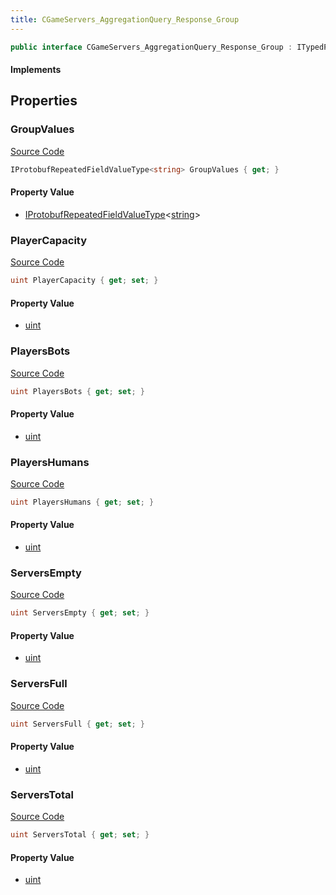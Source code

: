 ```yaml
---
title: CGameServers_AggregationQuery_Response_Group
---
```


```csharp
public interface CGameServers_AggregationQuery_Response_Group : ITypedProtobuf<CGameServers_AggregationQuery_Response_Group>, INativeHandle
```

#### Implements

## Properties

### GroupValues

[Source Code](https://github.com/swiftly-solution/swiftlys2/blob/main/managed/src/SwiftlyS2.Generated/Protobufs/Interfaces/CGameServers_AggregationQuery_Response_Group.cs#L13)

```csharp
IProtobufRepeatedFieldValueType<string> GroupValues { get; }
```

#### Property Value

- [IProtobufRepeatedFieldValueType](/docs/api/shared/netmessages/iprotobufrepeatedfieldvaluetype-1)<[string](https://learn.microsoft.com/dotnet/api/system.string)>

### PlayerCapacity

[Source Code](https://github.com/swiftly-solution/swiftlys2/blob/main/managed/src/SwiftlyS2.Generated/Protobufs/Interfaces/CGameServers_AggregationQuery_Response_Group.cs#L31)

```csharp
uint PlayerCapacity { get; set; }
```

#### Property Value

- [uint](https://learn.microsoft.com/dotnet/api/system.uint32)

### PlayersBots

[Source Code](https://github.com/swiftly-solution/swiftlys2/blob/main/managed/src/SwiftlyS2.Generated/Protobufs/Interfaces/CGameServers_AggregationQuery_Response_Group.cs#L28)

```csharp
uint PlayersBots { get; set; }
```

#### Property Value

- [uint](https://learn.microsoft.com/dotnet/api/system.uint32)

### PlayersHumans

[Source Code](https://github.com/swiftly-solution/swiftlys2/blob/main/managed/src/SwiftlyS2.Generated/Protobufs/Interfaces/CGameServers_AggregationQuery_Response_Group.cs#L25)

```csharp
uint PlayersHumans { get; set; }
```

#### Property Value

- [uint](https://learn.microsoft.com/dotnet/api/system.uint32)

### ServersEmpty

[Source Code](https://github.com/swiftly-solution/swiftlys2/blob/main/managed/src/SwiftlyS2.Generated/Protobufs/Interfaces/CGameServers_AggregationQuery_Response_Group.cs#L16)

```csharp
uint ServersEmpty { get; set; }
```

#### Property Value

- [uint](https://learn.microsoft.com/dotnet/api/system.uint32)

### ServersFull

[Source Code](https://github.com/swiftly-solution/swiftlys2/blob/main/managed/src/SwiftlyS2.Generated/Protobufs/Interfaces/CGameServers_AggregationQuery_Response_Group.cs#L19)

```csharp
uint ServersFull { get; set; }
```

#### Property Value

- [uint](https://learn.microsoft.com/dotnet/api/system.uint32)

### ServersTotal

[Source Code](https://github.com/swiftly-solution/swiftlys2/blob/main/managed/src/SwiftlyS2.Generated/Protobufs/Interfaces/CGameServers_AggregationQuery_Response_Group.cs#L22)

```csharp
uint ServersTotal { get; set; }
```

#### Property Value

- [uint](https://learn.microsoft.com/dotnet/api/system.uint32)


